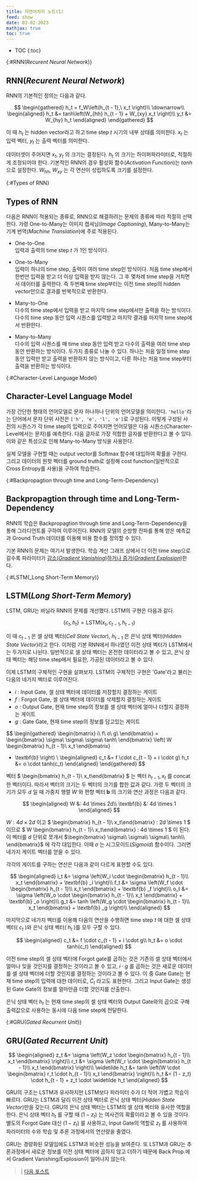 ```yaml
---
title: 자연어처리 노트(1)
feed: show
date: 03-02-2023
mathjax: true
toc: true
---
```


* TOC
{:toc}

{:#RNN(_Recurent Neural Network_)}
## RNN(_Recurent Neural Network_)

RNN의 기본적인 정의는 다음과 같다.

$$
\begin{gathered}
h_t = f_W\left(h_{t - 1},\ x_t \right)\\
\downarrow\\
\begin{aligned}
h_t &= tanh\left(W_{hh} h_{t - 1} + W_{xy} x_t \right)\\
y_t &= W_{hy} h_t
\end{aligned}
\end{gathered}
$$

이 때 $h_t$ 는 hidden vector라고 하고 time step $t$ 시기의 내부 상태를 의미한다. $x_t$ 는 입력 벡터, $y_t$ 는 출력 벡터를 의미한다.

데이터셋이 주어지면 $x_t,\ y_t$ 의 크기는 결정된다.  $h_t$ 의 크기는 하이퍼파라미터로, 적절하게 조정되어야 한다. 기본적인 RNN의 경우 활성화 함수(_Activation Function_)는 $tanh$ 으로 설정한다. $W_{hh},\ W_{xy}$ 는 각 연산이 성립하도록 크기를 설정한다.

{:#Types of RNN}
## Types of RNN
다음은 RNN이 적용되는 종류로, RNN으로 해결하려는 문제의 종류에 따라 적절히 선택한다. 가령 One-to-Many는 이미지 캡셔닝(_Image Captioning_), Many-to-Many는 기계 번역(_Machine Translation_)에 주로 적용된다.

- One-to-One \
    입력과 출력의 time step $t$ 가 1인 방식이다.

- One-to-Many \
    입력이 하나의 time step, 출력이 여러 time step인 방식이다. 처음 time step에서 한번만 입력을 받고 더 이상 입력을 받지 않는다. 그 후 몇차례 time step을 거치면서 데이터를 출력한다. 즉 두번째 time step부터는 이전 time step의 hidden vector만으로 결과를 반복적으로 반환한다.

- Many-to-One \
    다수의 time step에서 입력을 받고 마지막 time step에서만 출력을 하는 방식이다. 다수의 time step 동안 입력 시퀀스를 입력받고 마지막 결과를 마지막 time step에서 반환한다.

- Many-to-Many \
    다수의 입력 시퀀스를 매 time step 동안 입력 받고 다수의 출력을 여러 time step동안 반환하는 방식이다. 두가지 종류로 나눌 수 있다. 하나는 처음 일정 time step동안 입력만 받고 출력을 반환하지 않는 방식이고, 다른 하나는 처음 time step부터 출력을 반환하는 방식이다.

{:#Character-Level Language Model}
## Character-Level Language Model
가장 간단한 형태의 언어모델로 문자 하나하나 단위의 언어모델을 의미한다. `'hello'`라는 단어에서 문자 단위 사전은 `['h', 'e', 'l', 'o']`로 구성된다. 이렇게 구성된 사전의 시퀀스가 각 time step의 입력으로 주어지면 언어모델은 다음 시퀀스(Character-Level에서는 문자)를 예측한다. 다음 글자로 가장 적합한 글자를 반환한다고 볼 수 있다. 이와 같은 특성으로 인해 Many-to-Many 방식을 사용한다.

실제 모델을 구현할 때는 output vector를 Softmax 함수에 대입하여 확률을 구한다. 그리고 데이터의 원핫 벡터를 ground truth로 설정해 cost function(일반적으로 Cross Entropy를 사용)을 구하여 학습한다.

{:#Backpropagtion through time and Long-Term-Dependency}
## Backpropagtion through time and Long-Term-Dependency
RNN의 학습은 Backpropagtion through time and Long-Term-Dependency을 통해 그라디언트를 구하여 이루어진다. RNN의 모델의 순방향 전파를 통해 얻은 예측값과 Ground Truth 데이터를 이용해 비용 함수를 정의할 수 있다. 

기본 RNN의 문제는 여기서 발생한다. 학습 계산 그래프 상에서 더 이전 time step으로 갈수록 파라미터가 [감소(_Gradient Vanishing_)하거나 증가(_Gradient Explosion_)](./step2-3)한다.

{:#LSTM(_Long Short-Term Memory)}
## LSTM(_Long Short-Term Memory_)
LSTM, GRU는 바닐라 RNN의 문제를 개선했다. LSTM의 구현은 다음과 같다.

$$
\{c_t, h_t\} = \text{LSTM}\left(x_t, c_{t - 1}, h_{t - 1} \right)
$$

이 때 $c_{t - 1}$ 은 셀 상태 벡터(_Cell State Vector_), $h_{t - 1}$ 은 은닉 상태 벡터(_Hidden State Vector_)라고 한다. 이처럼 기본 RNN에서 하나였던 이전 상태 벡터가 LSTM에서는 두가지로 나뉜다. 일반적으로 셀 상태 벡터는 온전한 데이터라고 볼 수 있고, 은닉 상태 벡터는 해당 time step에서 필요한, 가공된 데이터라고 볼 수 있다.

이제 LSTM의 구체적인 구현을 살펴보자. LSTM의 구체적인 구현은 'Gate'라고 불리는 다음의 네가지 벡터로 이루어진다.

- $i$ : Input Gate, 셀 상태 벡터에 데이터를 저장할지 결정하는 게이트
- $f$ : Forgot Gate, 셀 상태 벡터에 데이터를 삭제할지 결정하는 게이트
- $o$ : Output Gate, 현재 time step의 정보를 셀 상태 벡터에 얼마나 더할지 결정하는 게이트
- $g$ : Gate Gate, 현재 time step의 정보를 담고있는 게이트

$$
\begin{gathered}
\begin{bmatrix}
i\\
f\\
o\\
g\\
\end{bmatrix} = 
\begin{bmatrix}
\sigma\\
\sigma\\
\sigma\\
tanh\\
\end{bmatrix}
\left(
W
\begin{bmatrix}
h_{t - 1}\\
x_t
\end{bmatrix}
+ \textbf{b}
\right)
\\
\begin{aligned}
c_t &= f \cdot c_{t - 1} + i \cdot g\\
h_t &= o \cdot tanh(c_t)
\end{aligned}
\end{gathered}
$$

벡터 $
\begin{bmatrix}
h_{t - 1}\\
x_t\end{bmatrix}
$ 는 벡터 $h_{t - 1}, x_t$ 를 concat한 벡터이다. 따라서 벡터의 크기는 두 벡터의 크기를 합한 값과 같다. 가령 두 벡터의 크기가 모두 $d$ 일 때 가중치 행렬 $W$ 와 편향 벡터 $\textbf{b}$ 의 크기와 연산 과정은 다음과 같다.

$$
\begin{aligned}
W &: 4d \times 2d\\
\textbf{b} &: 4d \times 1
\end{aligned}
$$

$W: 4d \times 2d$ 이고 $
\begin{bmatrix}
h_{t - 1}\\
x_t\end{bmatrix} : 2d \times 1
$ 이므로 $
W \begin{bmatrix}
h_{t - 1}\\
x_t\end{bmatrix} : 4d \times 1
$ 이 된다. 이 벡터를 $d$ 단위로 쪼개서 $\begin{bmatrix}
\sigma\\
\sigma\\
\sigma\\
tanh\\
\end{bmatrix}$ 에 각각 대입한다. 이때 $\sigma$ 는 시그모이드(_Sigmoid_) 함수이다. 그러면 네가지 게이트 벡터를 얻을 수 있다. 

각각의 게이트를 구하는 연산은 다음과 같이 다르게 표현할 수도 있다.

$$
\begin{aligned}
i_t &= \sigma \left(W_i \cdot \begin{bmatrix} h_{t - 1}\\ x_t \end{bmatrix} + \textbf{b} _i \right)\\
f_t &= \sigma \left(W_f \cdot \begin{bmatrix} h_{t - 1}\\ x_t \end{bmatrix} + \textbf{b} _f \right)\\
o_t &= \sigma \left(W_o \cdot \begin{bmatrix} h_{t - 1}\\ x_t \end{bmatrix} + \textbf{b} _o \right)\\
g_t &= tanh \left(W_g \cdot \begin{bmatrix} h_{t - 1}\\ x_t \end{bmatrix} + \textbf{b} _g \right)\\
\end{aligned}
$$

마지막으로 네가지 벡터를 이용해 다음의 연산을 수행하면 time step $t$ 에 대한 셀 상태 벡터( $c_t$ )와 은닉 상태 벡터( $h_t$ )를 모두 구할 수 있다.

$$
\begin{aligned}
c_t &= f \cdot c_{t - 1} + i \cdot g\\
h_t &= o \cdot tanh(c_t)
\end{aligned}
$$

이전 time step의 셀 상태 벡터에 Forgot gate를 곱하는 것은 기존의 셀 상태 벡터에서 얼마나 잊을 것인지를 결정하는 것이라고 볼 수 있고, $i \cdot g$ 를 곱하는 것은 새로운 데이터를 셀 상태 벡터에 더할 것인지를 결정하는 것이라고 볼 수 있다. 이 중 Gate Gate는 현재 time step의 입력에 대한 데이터로, $\widetilde C_t$ 라고도 표현한다. 그리고 Input Gate는 생성된 Gate Gate의 정보를 얼마만큼 더할 것인지를 산출한다.

은닉 상태 벡터 $h_t$ 는 현재 time step의 셀 상태 벡터와 Output Gate와의 곱으로 구해 출력값으로 사용하는 동시에 다음 time step에 전달한다.

{:#GRU(_Gated Recurrent Unit_)}
## GRU(_Gated Recurrent Unit_)

$$
\begin{aligned}
z_t &= \sigma \left(W_z \cdot \begin{bmatrix} h_{t - 1}\\ x_t \end{bmatrix} \right)\\
r_t &= \sigma \left(W_r \cdot \begin{bmatrix} h_{t - 1}\\ x_t \end{bmatrix} \right)\\
\widetilde h_t &= tanh \left(W \cdot \begin{bmatrix} r_t \cdot h_{t - 1}\\ x_t \end{bmatrix} \right)\\
h_t &= (1 - z_t) \cdot h_{t - 1} + z_t \cdot \widetilde h_t
\end{aligned}
$$

GRU의 구조는 LSTM과 유사하지만 LSTM보다 파라미터 수가 더 적어 가볍고 학습이 빠르다. GRU는 LSTM과 달리 이전 상태 벡터로 은닉 상태 벡터(_Hidden State Vector_)만을 갖는다. GRU의 은닉 상태 벡터는 LSTM의 셀 상태 벡터와 유사한 역할을 한다. 은닉 상태 벡터 $h_t$ 를 구할 때 $(1 - z_t)$ 는 여사건의 확률이라고 볼 수 있을 것이다. 별도의 Forgot Gate 대신 $(1 - z_t)$ 를 사용하고, Input Gate의 역할로 $z_t$ 를 사용하여 파라미터의 수와 학습 및 추론 과정에서의 연산량을 줄였다.

GRU는 경량화된 모델임에도 LSTM과 비슷한 성능을 보여준다. 또 LSTM과 GRU는 추론과정에서 새로운 정보를 이전 상태 벡터에 곱하지 않고 더하기 때문에 Back Prop.에서 Gradient Vanishing/Explosion이 일어나지 않는다.

> | [다음 포스트](./nlp2)